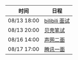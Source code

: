 | 时间          | 日程                                                                                                                                  |
| ----------- | ----------------------------------------------------------------------------------------------------------------------------------- |
| 08/13 18:00 | [bilibili 面试](https://www.google.com/calendar/event?eid=cWZmNXJuMzY2dThta291azFjNWY2NnQyY2MgYzZrZW9pbGFmdjk5cDE5dmw3ZmFpZHU4bWtAZw) |
| 08/13 20:00 | [贝壳笔试](https://www.google.com/calendar/event?eid=ZnAwbWtlOTBnNWlpNmUwMXJnZ2E0M240MGMgYzZrZW9pbGFmdjk5cDE5dmw3ZmFpZHU4bWtAZw)        |
| 08/16 14:00 | [声网二面](https://www.google.com/calendar/event?eid=aW0zcmtoMXYwZGxwN2ljaG9rbHBycnYzMGsgYzZrZW9pbGFmdjk5cDE5dmw3ZmFpZHU4bWtAZw)        |
| 08/17 17:00 | [腾讯一面](https://www.google.com/calendar/event?eid=bmx0ajZqZDYzdGpzN3ZraTdlYWpmZjAwa3MgYzZrZW9pbGFmdjk5cDE5dmw3ZmFpZHU4bWtAZw)        |
